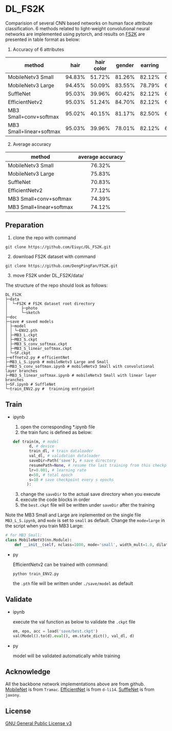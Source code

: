 # DL_FS2K
Comparision of several CNN based networks on human face attribute classification. 6 methods related to light-weight convolutional neural networks are implemented using pytorch, and results on [FS2K](https://github.com/DengPingFan/FS2K) are presented in table format as below:


1. Accuracy of 6 attributes
<center>

| method | hair | hair color | gender | earring | smile | frontal face |
| - | :-: | :-: | :-: | :-: | :-: | :-: |
|MobileNetv3 Small | 94.83% | 51.72% | 81.26% | 82.12% | 66.82% | 81.16% |
|MobileNetv3 Large | 94.45% | 50.09% | 83.55% | 78.79% | 66.54% | 81.54% |
|SuffleNet | 95.03% | 39.96% | 60.42% | 82.12% | 64.05% | 83.37% |
|EfficientNetv2 | 95.03% | 51.24% | 84.70% | 82.12% | 66.25% | 83.37% |
|MB3 Small+conv+softmax | 95.02% | 40.15% | 81.17% | 82.50% | 64.15% | 83.37% |
|MB3 Small+linear+softmax | 95.03% | 39.96% | 78.01% | 82.12% | 66.25% | 83.36% |
</center>

2. Average accuracy
<center>

| method | average accuracy |
| - | :-: |
|MobileNetv3 Small | 76.32%|
|MobileNetv3 Large | 75.83%|
|SuffleNet | 70.83%|
|EfficientNetv2 | 77.12%|
|MB3 Small+conv+softmax | 74.39%|
|MB3 Small+linear+softmax | 74.12%|
</center>

## Preparation

1. clone the repo with command
```
git clone https://github.com/Eiuyc/DL_FS2K.git
```
2. download FS2K dataset with command
```
git clone https://github.com/DengPingFan/FS2K.git
```

3. move FS2K under DL_FS2K/data/

The structure of the repo should look as follows:
```
DL_FS2K
├─data
│  └─FS2K # FS2K dataset root directory
│      ├─photo
│      └─sketch
├─doc
├─save # saved models
│ ├─model
│ │ └─ENV2.pth
│ ├─MB3_L.ckpt
│ ├─MB3_S.ckpt
│ ├─MB3_S_conv_softmax.ckpt
│ ├─MB3_S_linear_softmax.ckpt
│ └─SF.ckpt
├─effnetv2.py # efficientNet
├─MB3_L_S.ipynb # mobileNetv3 Large and Small
├─MB3_S_conv_softmax.ipynb # mobileNetv3 Small with convolutional layer branches
├─MB3_S_linear_softmax.ipynb # mobileNetv3 Small with linear layer branches
├─SF.ipynb # SuffleNet
└─train_ENV2.py #  trainning entrypoint
```


## Train
- ipynb
  1. open the corresponding *.ipynb file
  2. the train func is defined as below:
   
   ```python
   def train(m, # model
          d, # device
          train_dl, # train dataloader
          val_dl, # validation dataloader
          saveDir=Path('save'), # save directory
          resumePath=None, # resume the last training from this checkpoint
          lr=0.001, # learning rate
          e=50, # total epoch
          s=10 # save checkpoint every s epochs
         ):
   ```
  3. change the `saveDir` to the actual save directory when you execute
  4. execute the code blocks in order
  5. the `best.ckpt` file will be written under `saveDir` after the training

Note the MB3 Small and Large are inplemented on the single file `MB3_L_S.ipynb`, and `mode` is set to `small` as default. Change the `mode=large` in the script when you train MB3 Large:

```python
# for MB3 Small:
class MobileNetV3(nn.Module):
    def __init__(self, nclass=1000, mode='small', width_mult=1.0, dilated=False, norm_layer=nn.BatchNorm2d):
```
  

- py
  
  EfficientNetv2 can be trained with command:

  ```shell
  python train_ENV2.py
  ```
  the `.pth` file will be written under `./save/model` as default


## Validate
- ipynb
  
  execute the val function as below to validate the `.ckpt` file
  ```python
  em, epo, acc = load('save/best.ckpt')
  val(Model().to(d).eval(), em.state_dict(), val_dl, d)
  ```
  
- py
  
  model will be validated automatically while training

## Acknowledge
All the backbone network implementations above are from github.  [MobileNet](https://github.com/Tramac/mobilenetv3-segmentation/) is from `Tramac`. [EfficientNet](https://github.com/d-li14/efficientnetv2.pytorch) is from `d-li14`. [SuffleNet](https://github.com/jaxony/ShuffleNet) is from `jaxony`.

## License
[GNU General Public License v3](LICENSE)